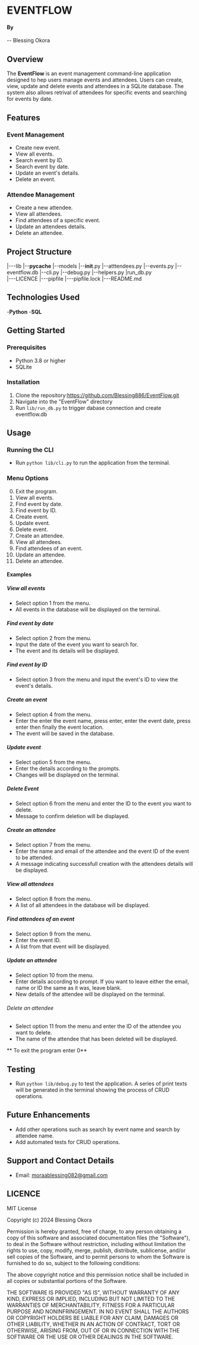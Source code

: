# EVENTFLOW

#### By
-- Blessing Okora

## Overview

The **EventFlow** is an event management command-line application designed to hep users manage
events and attendees. Users can create, view, update and delete events and attendees in a
SQLite database. The system also allows retrival of attendees for specific events and
searching for events by date.

## Features
### Event Management
- Create new event.
- View all events.
- Search event by ID.
- Search event by date.
- Update an event's details.
- Delete an event.

### Attendee Management
- Create a new attendee.
- View all attendees.
- Find attendees of a specific event.
- Update an attendees details.
- Delete an attendee.

## Project Structure

|---lib
        |--__pycache__
        |--models
                |--__init__.py
                |--atttendees.py
                |--events.py
                |--eventflow.db
        |--cli.py
        |--debug.py
        |--helpers.py
        |run_db.py  
|---LICENCE
|---pipfile
|---pipfile.lock
|---README.md  

## Technologies Used
-**Python**
-**SQL**

## Getting Started

### Prerequisites
- Python 3.8 or higher
- SQLite

### Installation
1. Clone the repository:https://github.com/Blessing886/EventFlow.git
2. Navigate into the "EventFlow" directory
3. Run `lib/run_db.py` to trigger dabase connection and create eventflow.db

## Usage

### Running the CLI
- Run `python lib/cli.py` to run the application from the terminal.
### Menu Options
0. Exit the program.
1. View all events.
2. Find event by date.
3. Find event by ID.
4. Create event.
5. Update event.
6. Delete event.
7. Create an attendee.
8. View all attendees.
9. Find attendees of an event.
10. Update an attendee.
11. Delete an attendee.

#### Examples
##### View all events
- Select option 1 from the menu.
- All events in the database will be displayed on the terminal.

##### Find event by date
- Select option 2 from the menu.
- Input the date of the event you want to search for.
- The event and its details will be displayed.

##### Find event by ID
- Select option 3 from the menu and input the event's ID to view the event's details.

##### Create an event
- Select option 4 from the menu.
- Enter the enter the event name, press enter, enter the event date, press enter then
finally the event location.
- The event will be saved in the database.

##### Update event
- Select option 5 from the menu.
- Enter the details according to the prompts.
- Changes will be displayed on the terminal.

##### Delete Event
- Select option 6 from the menu and enter the ID to the event you want to delete.
- Message to confirm deletion will be displayed.

##### Create an attendee
- Select option 7 from the menu.
- Enter the name and email of the attendee and the event ID of the event to be attended.
- A message indicating successfull creation with the attendees details will be displayed.

##### View all attendees
- Select option 8 from the menu.
- A list of all attendees in the database will be displayed.

##### Find attendees of an event
- Select option 9 from the menu.
- Enter the event ID.
- A list from that event will be displayed.

##### Update an attendee
- Select option 10 from the menu.
- Enter details according to prompt. If you want to leave either the email, name or ID
the same as it was, leave blank.
- New details of the attendee will be displayed on the terminal.

###### Delete an attendee
- Select option 11 from the menu and enter the ID of the attendee you want to delete.
- The name of the attendee that has been deleted will be displayed.

** To exit the program enter 0**

## Testing
- Run `python lib/debug.py` to test the application. A series of print texts will be
generated in the terminal showing the process of CRUD operations.

## Future Enhancements
- Add other operations such as search by event name and search by attendee name.
- Add automated tests for CRUD operations.

## Support and Contact Details
- Email: <moraablessing082@gmail.com>

## LICENCE
MIT License

Copyright (c) 2024 Blessing Okora

Permission is hereby granted, free of charge, to any person obtaining a copy
of this software and associated documentation files (the "Software"), to deal
in the Software without restriction, including without limitation the rights
to use, copy, modify, merge, publish, distribute, sublicense, and/or sell
copies of the Software, and to permit persons to whom the Software is
furnished to do so, subject to the following conditions:

The above copyright notice and this permission notice shall be included in all
copies or substantial portions of the Software.

THE SOFTWARE IS PROVIDED "AS IS", WITHOUT WARRANTY OF ANY KIND, EXPRESS OR
IMPLIED, INCLUDING BUT NOT LIMITED TO THE WARRANTIES OF MERCHANTABILITY,
FITNESS FOR A PARTICULAR PURPOSE AND NONINFRINGEMENT. IN NO EVENT SHALL THE
AUTHORS OR COPYRIGHT HOLDERS BE LIABLE FOR ANY CLAIM, DAMAGES OR OTHER
LIABILITY, WHETHER IN AN ACTION OF CONTRACT, TORT OR OTHERWISE, ARISING FROM,
OUT OF OR IN CONNECTION WITH THE SOFTWARE OR THE USE OR OTHER DEALINGS IN THE
SOFTWARE.
